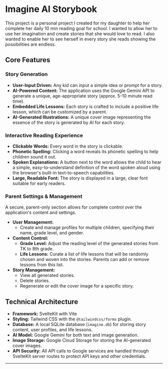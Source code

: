 # Imagine AI Storybook

This project is a personal project I created for my daughter to help her complete her daily 10 min reading goal for school. I wanted to allow her to use her imagination and create stories that she would love to read. I also wanted to enable her to see herself in every story she reads showing the possibilities are endless.

## Core Features

### Story Generation
-   **User-Input Driven:** Any kid can input a simple idea or prompt for a story.
-   **AI-Powered Content:** The application uses the Google Gemini API to generate a unique, age-appropriate story (approx. 5-10 minute read time).
-   **Embedded Life Lessons:** Each story is crafted to include a positive life lesson, which can be customized by a parent.
-   **AI-Generated Illustrations:** A unique cover image representing the essence of the story is generated by AI for each story.

### Interactive Reading Experience
-   **Clickable Words:** Every word in the story is clickable.
-   **Phonetic Spelling:** Clicking a word reveals its phonetic spelling to help children sound it out.
-   **Spoken Explanations:** A button next to the word allows the child to hear a simple, easy-to-understand definition of the word spoken aloud using the browser's built-in text-to-speech capabilities.
-   **Large, Readable Font:** The story is displayed in a large, clear font suitable for early readers.

### Parent Settings & Management
A secure, parent-only section allows for complete control over the application's content and settings.
-   **User Management:**
    -   Create and manage profiles for multiple children, specifying their name, grade level, and gender.
-   **Content Control:**
    -   **Grade Level:** Adjust the reading level of the generated stories from TK to 8th grade.
    -   **Life Lessons:** Curate a list of life lessons that will be randomly chosen and woven into the stories. Parents can add or remove lessons from this list.
-   **Story Management:**
    -   View all generated stories.
    -   Delete stories.
    -   Regenerate or edit the cover image for a specific story.

## Technical Architecture

-   **Framework:** SvelteKit with Vite
-   **Styling:** Tailwind CSS with the `@tailwindcss/forms` plugin.
-   **Database:** A local SQLite database (`imagine.db`) for storing story content, user profiles, and life lessons.
-   **AI Model:** Google Gemini for both text and image generation.
-   **Image Storage:** Google Cloud Storage for storing the AI-generated cover images.
-   **API Security:** All API calls to Google services are handled through SvelteKit server routes to protect API keys and other credentials.

---
